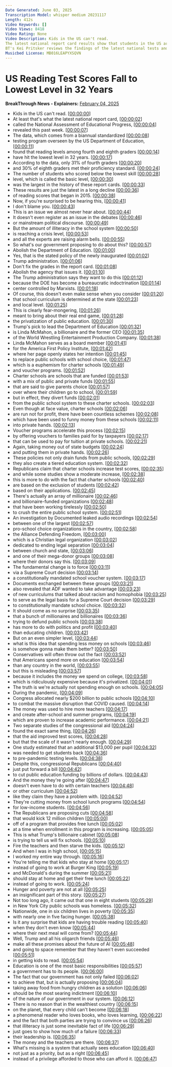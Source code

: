```yaml
---
Date Generated: June 03, 2025
Transcription Model: whisper medium 20231117
Length: 412s
Video Keywords: []
Video Views: 8418
Video Rating: None
Video Description: Kids in the US can't read.
The latest national report card results show that students in the US are reading at the lowest level in 32 years.
BT's Kei Pritsker reviews the findings of the latest national tests and explains how the government wants to defund public education entirely.
Musicbed License: MB016LEAPYXSQVN
---
```


# US Reading Test Scores Fall to Lowest Level in 32 Years
**BreakThrough News - Explainers:** [February 04, 2025](https://www.youtube.com/watch?v=MF0spTMKCzw)
*  Kids in the US can't read. [[00:00:00](https://www.youtube.com/watch?v=MF0spTMKCzw&t=0.0s)]
*  At least that's what the latest national report card, [[00:00:02](https://www.youtube.com/watch?v=MF0spTMKCzw&t=2.0s)]
*  called the National Assessment of Educational Progress, [[00:00:04](https://www.youtube.com/watch?v=MF0spTMKCzw&t=4.8s)]
*  revealed this past week. [[00:00:07](https://www.youtube.com/watch?v=MF0spTMKCzw&t=7.34s)]
*  The data, which comes from a biannual standardized [[00:00:08](https://www.youtube.com/watch?v=MF0spTMKCzw&t=8.8s)]
*  testing program overseen by the US Department of Education, [[00:00:11](https://www.youtube.com/watch?v=MF0spTMKCzw&t=11.26s)]
*  found that reading levels among fourth and eighth graders [[00:00:14](https://www.youtube.com/watch?v=MF0spTMKCzw&t=14.96s)]
*  have hit the lowest level in 32 years. [[00:00:17](https://www.youtube.com/watch?v=MF0spTMKCzw&t=17.76s)]
*  According to the data, only 31% of fourth graders [[00:00:20](https://www.youtube.com/watch?v=MF0spTMKCzw&t=20.76s)]
*  and 30% of eighth graders met their proficiency standard. [[00:00:24](https://www.youtube.com/watch?v=MF0spTMKCzw&t=24.400000000000002s)]
*  The number of students who scored below the lowest skill [[00:00:28](https://www.youtube.com/watch?v=MF0spTMKCzw&t=28.6s)]
*  level, which is called the basic level, [[00:00:30](https://www.youtube.com/watch?v=MF0spTMKCzw&t=30.8s)]
*  was the largest in the history of these report cards. [[00:00:33](https://www.youtube.com/watch?v=MF0spTMKCzw&t=33.16s)]
*  These results are just the latest in a long decline [[00:00:36](https://www.youtube.com/watch?v=MF0spTMKCzw&t=36.36s)]
*  of reading scores that began in 2015. [[00:00:38](https://www.youtube.com/watch?v=MF0spTMKCzw&t=38.96s)]
*  Now, if you're surprised to be hearing this, [[00:00:41](https://www.youtube.com/watch?v=MF0spTMKCzw&t=41.620000000000005s)]
*  I don't blame you. [[00:00:43](https://www.youtube.com/watch?v=MF0spTMKCzw&t=43.44s)]
*  This is an issue we almost never hear about. [[00:00:44](https://www.youtube.com/watch?v=MF0spTMKCzw&t=44.480000000000004s)]
*  It doesn't even register as an issue in the debates [[00:00:46](https://www.youtube.com/watch?v=MF0spTMKCzw&t=46.96s)]
*  or mainstream political discourse. [[00:00:49](https://www.youtube.com/watch?v=MF0spTMKCzw&t=49.2s)]
*  But the amount of illiteracy in the school system [[00:00:50](https://www.youtube.com/watch?v=MF0spTMKCzw&t=50.84s)]
*  is reaching a crisis level, [[00:00:53](https://www.youtube.com/watch?v=MF0spTMKCzw&t=53.120000000000005s)]
*  and all the experts are raising alarm bells. [[00:00:55](https://www.youtube.com/watch?v=MF0spTMKCzw&t=55.0s)]
*  So what's our government proposing to do about this? [[00:00:57](https://www.youtube.com/watch?v=MF0spTMKCzw&t=57.6s)]
*  Abolish the Department of Education. [[00:01:00](https://www.youtube.com/watch?v=MF0spTMKCzw&t=60.32s)]
*  Yes, that is the stated policy of the newly inaugurated [[00:01:02](https://www.youtube.com/watch?v=MF0spTMKCzw&t=62.92s)]
*  Trump administration. [[00:01:06](https://www.youtube.com/watch?v=MF0spTMKCzw&t=66.72s)]
*  Don't fix the grades in the report card. [[00:01:08](https://www.youtube.com/watch?v=MF0spTMKCzw&t=68.06s)]
*  Abolish the agency that issues it. [[00:01:10](https://www.youtube.com/watch?v=MF0spTMKCzw&t=70.12s)]
*  The Trump administration says they want to do this [[00:01:12](https://www.youtube.com/watch?v=MF0spTMKCzw&t=72.52s)]
*  because the DOE has become a bureaucratic indoctrination [[00:01:14](https://www.youtube.com/watch?v=MF0spTMKCzw&t=74.34s)]
*  center controlled by Marxists. [[00:01:18](https://www.youtube.com/watch?v=MF0spTMKCzw&t=78.12s)]
*  Of course, this doesn't even make sense when you consider [[00:01:20](https://www.youtube.com/watch?v=MF0spTMKCzw&t=80.48s)]
*  that school curriculum is determined at the state [[00:01:23](https://www.youtube.com/watch?v=MF0spTMKCzw&t=83.12s)]
*  and local level. [[00:01:25](https://www.youtube.com/watch?v=MF0spTMKCzw&t=85.24000000000001s)]
*  This is clearly fear-mongering, [[00:01:26](https://www.youtube.com/watch?v=MF0spTMKCzw&t=86.16s)]
*  meant to bring about their real end game, [[00:01:28](https://www.youtube.com/watch?v=MF0spTMKCzw&t=88.0s)]
*  the privatization of public education. [[00:01:30](https://www.youtube.com/watch?v=MF0spTMKCzw&t=90.11999999999999s)]
*  Trump's pick to lead the Department of Education [[00:01:32](https://www.youtube.com/watch?v=MF0spTMKCzw&t=92.96s)]
*  is Linda McMahon, a billionaire and the former CEO [[00:01:35](https://www.youtube.com/watch?v=MF0spTMKCzw&t=95.32s)]
*  of the World Wrestling Entertainment Production Company. [[00:01:38](https://www.youtube.com/watch?v=MF0spTMKCzw&t=98.44s)]
*  Linda McMahon serves as a board member [[00:01:41](https://www.youtube.com/watch?v=MF0spTMKCzw&t=101.24s)]
*  for the America First Policy Institute, [[00:01:42](https://www.youtube.com/watch?v=MF0spTMKCzw&t=102.92s)]
*  where her page openly states her intention [[00:01:45](https://www.youtube.com/watch?v=MF0spTMKCzw&t=105.19999999999999s)]
*  to replace public schools with school choice, [[00:01:47](https://www.youtube.com/watch?v=MF0spTMKCzw&t=107.16s)]
*  which is a euphemism for charter schools [[00:01:49](https://www.youtube.com/watch?v=MF0spTMKCzw&t=109.92s)]
*  and voucher programs. [[00:01:52](https://www.youtube.com/watch?v=MF0spTMKCzw&t=112.12s)]
*  Charter schools are schools that are funded [[00:01:53](https://www.youtube.com/watch?v=MF0spTMKCzw&t=113.53999999999999s)]
*  with a mix of public and private funds [[00:01:55](https://www.youtube.com/watch?v=MF0spTMKCzw&t=115.14s)]
*  that are said to give parents choice [[00:01:57](https://www.youtube.com/watch?v=MF0spTMKCzw&t=117.22s)]
*  over where their children go to school, [[00:01:59](https://www.youtube.com/watch?v=MF0spTMKCzw&t=119.02s)]
*  but in effect, they divert funds [[00:02:01](https://www.youtube.com/watch?v=MF0spTMKCzw&t=121.14s)]
*  from the public school system to these charter schools. [[00:02:03](https://www.youtube.com/watch?v=MF0spTMKCzw&t=123.06s)]
*  Even though at face value, charter schools [[00:02:06](https://www.youtube.com/watch?v=MF0spTMKCzw&t=126.26s)]
*  are run not for profit, there have been countless schemes [[00:02:08](https://www.youtube.com/watch?v=MF0spTMKCzw&t=128.18s)]
*  which have been used to funny money from these schools [[00:02:11](https://www.youtube.com/watch?v=MF0spTMKCzw&t=131.32s)]
*  into private hands. [[00:02:13](https://www.youtube.com/watch?v=MF0spTMKCzw&t=133.7s)]
*  Voucher programs accelerate this process [[00:02:15](https://www.youtube.com/watch?v=MF0spTMKCzw&t=135.34s)]
*  by offering vouchers to families paid for by taxpayers [[00:02:17](https://www.youtube.com/watch?v=MF0spTMKCzw&t=137.78s)]
*  that can be used to pay for tuition at private schools. [[00:02:21](https://www.youtube.com/watch?v=MF0spTMKCzw&t=141.48s)]
*  Again, taking money out of state budgets [[00:02:24](https://www.youtube.com/watch?v=MF0spTMKCzw&t=144.74s)]
*  and putting them in private hands. [[00:02:26](https://www.youtube.com/watch?v=MF0spTMKCzw&t=146.88s)]
*  These policies not only drain funds from public schools, [[00:02:29](https://www.youtube.com/watch?v=MF0spTMKCzw&t=149.12s)]
*  they also create a tiered education system. [[00:02:32](https://www.youtube.com/watch?v=MF0spTMKCzw&t=152.06s)]
*  Republicans claim that charter schools increase test scores, [[00:02:35](https://www.youtube.com/watch?v=MF0spTMKCzw&t=155.06s)]
*  and while some studies show a moderate increase, [[00:02:38](https://www.youtube.com/watch?v=MF0spTMKCzw&t=158.02s)]
*  this is more to do with the fact that charter schools [[00:02:40](https://www.youtube.com/watch?v=MF0spTMKCzw&t=160.70000000000002s)]
*  are based on the exclusion of students [[00:02:42](https://www.youtube.com/watch?v=MF0spTMKCzw&t=162.58s)]
*  based on their applications. [[00:02:45](https://www.youtube.com/watch?v=MF0spTMKCzw&t=165.06s)]
*  There's actually an array of millionaire [[00:02:46](https://www.youtube.com/watch?v=MF0spTMKCzw&t=166.98000000000002s)]
*  and billionaire-funded organizations [[00:02:48](https://www.youtube.com/watch?v=MF0spTMKCzw&t=168.5s)]
*  that have been working tirelessly [[00:02:50](https://www.youtube.com/watch?v=MF0spTMKCzw&t=170.34s)]
*  to crush the entire public school system. [[00:02:51](https://www.youtube.com/watch?v=MF0spTMKCzw&t=171.86s)]
*  An investigation by Documented leaked audio recordings [[00:02:54](https://www.youtube.com/watch?v=MF0spTMKCzw&t=174.1s)]
*  between one of the largest [[00:02:57](https://www.youtube.com/watch?v=MF0spTMKCzw&t=177.02s)]
*  pro-school choice organizations in the country, [[00:02:58](https://www.youtube.com/watch?v=MF0spTMKCzw&t=178.18s)]
*  the Alliance Defending Freedom, [[00:03:00](https://www.youtube.com/watch?v=MF0spTMKCzw&t=180.82s)]
*  which is a Christian legal organization [[00:03:02](https://www.youtube.com/watch?v=MF0spTMKCzw&t=182.3s)]
*  dedicated to ending legal separation [[00:03:04](https://www.youtube.com/watch?v=MF0spTMKCzw&t=184.94s)]
*  between church and state, [[00:03:06](https://www.youtube.com/watch?v=MF0spTMKCzw&t=186.74s)]
*  and one of their mega-donor groups [[00:03:08](https://www.youtube.com/watch?v=MF0spTMKCzw&t=188.34s)]
*  where their donors say this. [[00:03:09](https://www.youtube.com/watch?v=MF0spTMKCzw&t=189.98s)]
*  The fundamental change is to force [[00:03:11](https://www.youtube.com/watch?v=MF0spTMKCzw&t=191.7s)]
*  via a Supreme Court decision [[00:03:14](https://www.youtube.com/watch?v=MF0spTMKCzw&t=194.34s)]
*  a constitutionally mandated school voucher system. [[00:03:17](https://www.youtube.com/watch?v=MF0spTMKCzw&t=197.02s)]
*  Documents exchanged between these groups [[00:03:21](https://www.youtube.com/watch?v=MF0spTMKCzw&t=201.94s)]
*  also revealed that ADF wanted to take advantage [[00:03:23](https://www.youtube.com/watch?v=MF0spTMKCzw&t=203.78s)]
*  of new curriculums that talked about racism and homophobia [[00:03:25](https://www.youtube.com/watch?v=MF0spTMKCzw&t=205.9s)]
*  to serve as the legal basis for a Supreme Court decision [[00:03:29](https://www.youtube.com/watch?v=MF0spTMKCzw&t=209.54s)]
*  to constitutionally mandate school choice. [[00:03:32](https://www.youtube.com/watch?v=MF0spTMKCzw&t=212.58s)]
*  It should come as no surprise [[00:03:35](https://www.youtube.com/watch?v=MF0spTMKCzw&t=215.26s)]
*  that a bunch of millionaires and billionaires [[00:03:36](https://www.youtube.com/watch?v=MF0spTMKCzw&t=216.9s)]
*  trying to defund public schools [[00:03:38](https://www.youtube.com/watch?v=MF0spTMKCzw&t=218.86s)]
*  has more to do with politics and profit [[00:03:40](https://www.youtube.com/watch?v=MF0spTMKCzw&t=220.62s)]
*  than educating children. [[00:03:42](https://www.youtube.com/watch?v=MF0spTMKCzw&t=222.62s)]
*  But on an even simpler level, [[00:03:44](https://www.youtube.com/watch?v=MF0spTMKCzw&t=224.06s)]
*  what is this idea that spending less money on schools [[00:03:46](https://www.youtube.com/watch?v=MF0spTMKCzw&t=226.42000000000002s)]
*  is somehow gonna make them better? [[00:03:50](https://www.youtube.com/watch?v=MF0spTMKCzw&t=230.16s)]
*  Conservatives will often throw out the fact [[00:03:52](https://www.youtube.com/watch?v=MF0spTMKCzw&t=232.26s)]
*  that Americans spend more on education [[00:03:54](https://www.youtube.com/watch?v=MF0spTMKCzw&t=234.01999999999998s)]
*  than any country in the world, [[00:03:55](https://www.youtube.com/watch?v=MF0spTMKCzw&t=235.66s)]
*  but this is misleading [[00:03:57](https://www.youtube.com/watch?v=MF0spTMKCzw&t=237.29999999999998s)]
*  because it includes the money we spend on college, [[00:03:58](https://www.youtube.com/watch?v=MF0spTMKCzw&t=238.62s)]
*  which is ridiculously expensive because it's privatized. [[00:04:01](https://www.youtube.com/watch?v=MF0spTMKCzw&t=241.5s)]
*  The truth is we're actually not spending enough on schools. [[00:04:05](https://www.youtube.com/watch?v=MF0spTMKCzw&t=245.98s)]
*  During the pandemic, [[00:04:09](https://www.youtube.com/watch?v=MF0spTMKCzw&t=249.22s)]
*  Congress allocated nearly $200 billion to public schools [[00:04:10](https://www.youtube.com/watch?v=MF0spTMKCzw&t=250.38s)]
*  to combat the massive disruption that COVID caused. [[00:04:14](https://www.youtube.com/watch?v=MF0spTMKCzw&t=254.57999999999998s)]
*  The money was used to hire more teachers [[00:04:17](https://www.youtube.com/watch?v=MF0spTMKCzw&t=257.42s)]
*  and create after-school and summer programs, [[00:04:19](https://www.youtube.com/watch?v=MF0spTMKCzw&t=259.21999999999997s)]
*  which are proven to increase academic performance. [[00:04:21](https://www.youtube.com/watch?v=MF0spTMKCzw&t=261.34s)]
*  Two separate studies of the congressional aid [[00:04:24](https://www.youtube.com/watch?v=MF0spTMKCzw&t=264.26s)]
*  found the exact same thing, [[00:04:26](https://www.youtube.com/watch?v=MF0spTMKCzw&t=266.08s)]
*  that the aid improved test scores, [[00:04:28](https://www.youtube.com/watch?v=MF0spTMKCzw&t=268.06s)]
*  but that the scale of it wasn't nearly enough. [[00:04:29](https://www.youtube.com/watch?v=MF0spTMKCzw&t=269.7s)]
*  One study estimated that an additional $13,000 per pupil [[00:04:32](https://www.youtube.com/watch?v=MF0spTMKCzw&t=272.34s)]
*  was needed to get students back [[00:04:36](https://www.youtube.com/watch?v=MF0spTMKCzw&t=276.58s)]
*  to pre-pandemic testing levels. [[00:04:38](https://www.youtube.com/watch?v=MF0spTMKCzw&t=278.35999999999996s)]
*  Despite this, congressional Republicans [[00:04:40](https://www.youtube.com/watch?v=MF0spTMKCzw&t=280.2s)]
*  just put forward a bill [[00:04:42](https://www.youtube.com/watch?v=MF0spTMKCzw&t=282.34s)]
*  to cut public education funding by billions of dollars. [[00:04:43](https://www.youtube.com/watch?v=MF0spTMKCzw&t=283.58s)]
*  And the money they're going after [[00:04:47](https://www.youtube.com/watch?v=MF0spTMKCzw&t=287.38s)]
*  doesn't even have to do with certain teachers [[00:04:48](https://www.youtube.com/watch?v=MF0spTMKCzw&t=288.82s)]
*  or other curriculum [[00:04:52](https://www.youtube.com/watch?v=MF0spTMKCzw&t=292.02s)]
*  like they claim they have a problem with. [[00:04:52](https://www.youtube.com/watch?v=MF0spTMKCzw&t=292.86s)]
*  They're cutting money from school lunch programs [[00:04:54](https://www.youtube.com/watch?v=MF0spTMKCzw&t=294.1s)]
*  for low-income students. [[00:04:56](https://www.youtube.com/watch?v=MF0spTMKCzw&t=296.98s)]
*  The Republicans are proposing cuts [[00:04:58](https://www.youtube.com/watch?v=MF0spTMKCzw&t=298.78000000000003s)]
*  that would kick 12 million children [[00:05:00](https://www.youtube.com/watch?v=MF0spTMKCzw&t=300.3s)]
*  off of a program that provides free lunch [[00:05:02](https://www.youtube.com/watch?v=MF0spTMKCzw&t=302.54s)]
*  at a time when enrollment in this program is increasing. [[00:05:05](https://www.youtube.com/watch?v=MF0spTMKCzw&t=305.18s)]
*  This is what Trump's billionaire cabinet [[00:05:08](https://www.youtube.com/watch?v=MF0spTMKCzw&t=308.54s)]
*  is trying to tell us will fix schools. [[00:05:10](https://www.youtube.com/watch?v=MF0spTMKCzw&t=310.38s)]
*  Fire the teachers and then starve the kids. [[00:05:12](https://www.youtube.com/watch?v=MF0spTMKCzw&t=312.38s)]
*  And when I was in high school, [[00:05:15](https://www.youtube.com/watch?v=MF0spTMKCzw&t=315.3s)]
*  I worked my entire way through. [[00:05:16](https://www.youtube.com/watch?v=MF0spTMKCzw&t=316.22s)]
*  You're telling me that kids who stay at home [[00:05:17](https://www.youtube.com/watch?v=MF0spTMKCzw&t=317.36s)]
*  instead of going to work at Burger King [[00:05:19](https://www.youtube.com/watch?v=MF0spTMKCzw&t=319.5s)]
*  and McDonald's during the summer [[00:05:21](https://www.youtube.com/watch?v=MF0spTMKCzw&t=321.26s)]
*  should stay at home and get their free lunch [[00:05:22](https://www.youtube.com/watch?v=MF0spTMKCzw&t=322.74s)]
*  instead of going to work. [[00:05:24](https://www.youtube.com/watch?v=MF0spTMKCzw&t=324.7s)]
*  Hunger and poverty are not at all [[00:05:25](https://www.youtube.com/watch?v=MF0spTMKCzw&t=325.54s)]
*  an insignificant part of this story. [[00:05:27](https://www.youtube.com/watch?v=MF0spTMKCzw&t=327.22s)]
*  Not too long ago, it came out that one in eight students [[00:05:29](https://www.youtube.com/watch?v=MF0spTMKCzw&t=329.26s)]
*  in New York City public schools was homeless. [[00:05:32](https://www.youtube.com/watch?v=MF0spTMKCzw&t=332.42s)]
*  Nationwide, one in six children lives in poverty [[00:05:35](https://www.youtube.com/watch?v=MF0spTMKCzw&t=335.02s)]
*  with nearly one in five facing hunger. [[00:05:38](https://www.youtube.com/watch?v=MF0spTMKCzw&t=338.3s)]
*  Is it any surprise that kids are having trouble reading [[00:05:40](https://www.youtube.com/watch?v=MF0spTMKCzw&t=340.46s)]
*  when they don't even know [[00:05:44](https://www.youtube.com/watch?v=MF0spTMKCzw&t=344.06s)]
*  where their next meal will come from? [[00:05:44](https://www.youtube.com/watch?v=MF0spTMKCzw&t=344.88s)]
*  Well, Trump and all his oligarch friends [[00:05:46](https://www.youtube.com/watch?v=MF0spTMKCzw&t=346.62s)]
*  make all these promises about the future of AI [[00:05:48](https://www.youtube.com/watch?v=MF0spTMKCzw&t=348.3s)]
*  and going to space remember that they haven't even succeeded [[00:05:51](https://www.youtube.com/watch?v=MF0spTMKCzw&t=351.06s)]
*  in getting kids to read. [[00:05:54](https://www.youtube.com/watch?v=MF0spTMKCzw&t=354.90000000000003s)]
*  Education is one of the most basic responsibilities [[00:05:57](https://www.youtube.com/watch?v=MF0spTMKCzw&t=357.06s)]
*  a government has to its people. [[00:06:00](https://www.youtube.com/watch?v=MF0spTMKCzw&t=360.3s)]
*  The fact that our government has not only failed [[00:06:02](https://www.youtube.com/watch?v=MF0spTMKCzw&t=362.2s)]
*  to achieve that, but is actually proposing [[00:06:04](https://www.youtube.com/watch?v=MF0spTMKCzw&t=364.46000000000004s)]
*  taking away food from hungry children as a solution [[00:06:06](https://www.youtube.com/watch?v=MF0spTMKCzw&t=366.66s)]
*  should be the most searing indictment [[00:06:10](https://www.youtube.com/watch?v=MF0spTMKCzw&t=370.90000000000003s)]
*  of the nature of our government in our system. [[00:06:12](https://www.youtube.com/watch?v=MF0spTMKCzw&t=372.90000000000003s)]
*  There is no reason that in the wealthiest country [[00:06:15](https://www.youtube.com/watch?v=MF0spTMKCzw&t=375.42s)]
*  on the planet, that every child can't become [[00:06:18](https://www.youtube.com/watch?v=MF0spTMKCzw&t=378.98s)]
*  a phenomenal reader who loves books, who loves learning, [[00:06:22](https://www.youtube.com/watch?v=MF0spTMKCzw&t=382.14000000000004s)]
*  and the fact that both parties are trying to convince us [[00:06:26](https://www.youtube.com/watch?v=MF0spTMKCzw&t=386.3s)]
*  that illiteracy is just some inevitable fact of life [[00:06:29](https://www.youtube.com/watch?v=MF0spTMKCzw&t=389.70000000000005s)]
*  just goes to show how much of a failure [[00:06:33](https://www.youtube.com/watch?v=MF0spTMKCzw&t=393.62s)]
*  their leadership is. [[00:06:35](https://www.youtube.com/watch?v=MF0spTMKCzw&t=395.70000000000005s)]
*  The money and the teachers are there. [[00:06:37](https://www.youtube.com/watch?v=MF0spTMKCzw&t=397.64s)]
*  What's missing is a system that actually sees education [[00:06:40](https://www.youtube.com/watch?v=MF0spTMKCzw&t=400.46000000000004s)]
*  not just as a priority, but as a right [[00:06:45](https://www.youtube.com/watch?v=MF0spTMKCzw&t=405.02s)]
*  instead of a privilege afforded to those who can afford it. [[00:06:47](https://www.youtube.com/watch?v=MF0spTMKCzw&t=407.78s)]
